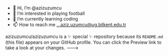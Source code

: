 - 👋 Hi, I’m @azizuzumcu
- 👀 I’m interested in playing football
- 🌱 I’m currently learning coding
- 📫 How to reach me ...aziz.uzumcu@ug.bilkent.edu.tr


azizuzumcu/azizuzumcu is a ✨ special ✨ repository because its `README.md` (this file) appears on your GitHub profile.
You can click the Preview link to take a look at your changes.
--->

